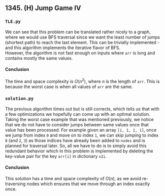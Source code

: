 ## 1345. (H) Jump Game IV

### `TLE.py`
We can see that this problem can be translated rather nicely to a graph, where we would use BFS traversal since we want the least number of jumps (shortest path) to reach the last element. This can be trivially implemented - and this algorithm implements the iterative flavor of BFS.  
However, the algorithm is not fast enough on inputs where `arr` is long and contains mostly the same values.  

#### Conclusion
The time and space complexity is $O(n^2)$, where $n$ is the length of `arr`. This is because the worst case is when all values of `arr` are the same.  
  


### `solution.py`
The previous algorithm times out but is still corrects, which tells us that with a few optimizations we hopefully can come up with an optimal solution. Taking the worst case example that was mentioned previously, we notice that we do not have to consider jumps between same values once that value has been processed. For example given an array `[1, 1, 1, 1]`, once we jump from index `0` and move on to index `1`, we can skip jumping to index `0` (and `2`, `3`) as those indices have already been added to `nodes` and is planned for traversal later. So, all we have to do is to simply avoid this redundant behavior which in this problem is implemented by deleting the key-value pair for the key `arr[i]` in dictionary `v2i`.  
  
#### Conclusion
This solution has a time and space complexity of $O(n)$, as we avoid re-traversing nodes which ensures that we move through an index exactly once.  
  
